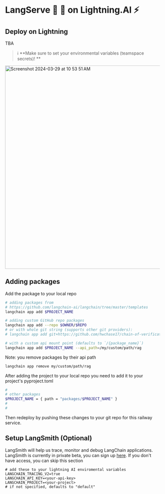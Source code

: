 # LangServe  🦜 🏓 on Lightning.AI ⚡️

## Deploy on Lightning
TBA

> :information_source: **Make sure to set your environmental variables (teamspace secrets)! **
<img width="661" alt="Screenshot 2024-03-29 at 10 53 51 AM" src="https://github.com/PaulLockettOrg/LangServe-lightning/assets/20708690/4cf5d3c9-f588-43ad-9301-02d46affff7e">

## Adding packages
Add the package to your local repo
```bash
# adding packages from 
# https://github.com/langchain-ai/langchain/tree/master/templates
langchain app add $PROJECT_NAME

# adding custom GitHub repo packages
langchain app add --repo $OWNER/$REPO
# or with whole git string (supports other git providers):
# langchain app add git+https://github.com/hwchase17/chain-of-verification

# with a custom api mount point (defaults to `/{package_name}`)
langchain app add $PROJECT_NAME --api_path=/my/custom/path/rag
```

Note: you remove packages by their api path

```bash
langchain app remove my/custom/path/rag
```

After adding the project to your local repo you need to add it to your project's
pyproject.toml

```bash
#
# other packages
$PROJECT_NAME = { path = "packages/$PROJECT_NAME" }
#
#
```

Then redeploy by pushing these changes to your git repo for this railway service.

## Setup LangSmith (Optional)
LangSmith will help us trace, monitor and debug LangChain applications. 
LangSmith is currently in private beta, you can sign up [here](https://smith.langchain.com/). 
If you don't have access, you can skip this section


```shell
# add these to your lightning AI enviromental variables
LANGCHAIN_TRACING_V2=true
LANGCHAIN_API_KEY=<your-api-key>
LANGCHAIN_PROJECT=<your-project>  
# if not specified, defaults to "default"
```
